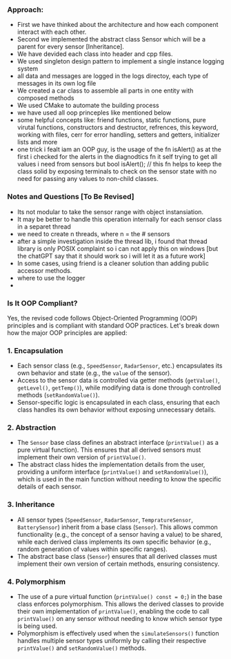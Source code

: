 ### Approach:
- First we have thinked about the architecture and how each component interact with each other.
- Second we implemented the abstract class Sensor which will be a parent for every sensor [Inheritance].
- We have devided each class into header and cpp files.
- We used singleton design pattern to implement a single instance logging system
- all data and messages are logged in the logs directoy, each type of messages in its own log file
- We created a car class to assemble all parts in one entity with composed methods
- We used CMake to automate the building process
- we have used all oop princeples like mentioned below
- some helpful concepts like: friend functions, static functions, pure virutal functions, constructors and destructor, refrences, this keyword, working with files, cerr for error handling, setters and getters, initializer lists and more
- one trick i fealt iam an OOP guy, is the usage of the fn isAlert() as at the first i checked for the alerts in the diagnodtics fn it self trying to get all values i need from sensors but 
   bool isAlert(); // this fn helps to keep the class solid by exposing terminals to check on the sensor state with no need for passing any values to non-child classes.


### Notes and Questions [To Be Revised]
- Its not modular to take the sensor range with object instansiation.
- It may be better to handle this operation internally for each sensor class in a separet thread
- we need to create n threads, where n = the # sensors
- after a simple investigation inside the thread lib, i found that thread library is only POSIX complaint so i can not apply this on windows [but the chatGPT say that it should work so i will let it as a future work]
- In some cases, using friend is a cleaner solution than adding public accessor methods.
- where to use the logger
-  

### Is It OOP Compliant?

Yes, the revised code follows Object-Oriented Programming (OOP) principles and is compliant with standard OOP practices. Let's break down how the major OOP principles are applied:

### 1. **Encapsulation**
   - Each sensor class (e.g., `SpeedSensor`, `RadarSensor`, etc.) encapsulates its own behavior and state (e.g., the `value` of the sensor).
   - Access to the sensor data is controlled via getter methods (`getValue()`, `getLevel()`, `getTemp()`), while modifying data is done through controlled methods (`setRandomValue()`).
   - Sensor-specific logic is encapsulated in each class, ensuring that each class handles its own behavior without exposing unnecessary details.

### 2. **Abstraction**
   - The `Sensor` base class defines an abstract interface (`printValue()` as a pure virtual function). This ensures that all derived sensors must implement their own version of `printValue()`.
   - The abstract class hides the implementation details from the user, providing a uniform interface (`printValue()` and `setRandomValue()`), which is used in the main function without needing to know the specific details of each sensor.

### 3. **Inheritance**
   - All sensor types (`SpeedSensor`, `RadarSensor`, `TempratureSensor`, `BatterySensor`) inherit from a base class (`Sensor`). This allows common functionality (e.g., the concept of a sensor having a value) to be shared, while each derived class implements its own specific behavior (e.g., random generation of values within specific ranges).
   - The abstract base class (`Sensor`) ensures that all derived classes must implement their own version of certain methods, ensuring consistency.

### 4. **Polymorphism**
   - The use of a pure virtual function (`printValue() const = 0;`) in the base class enforces polymorphism. This allows the derived classes to provide their own implementation of `printValue()`, enabling the code to call `printValue()` on any sensor without needing to know which sensor type is being used.
   - Polymorphism is effectively used when the `simulateSensors()` function handles multiple sensor types uniformly by calling their respective `printValue()` and `setRandomValue()` methods.
